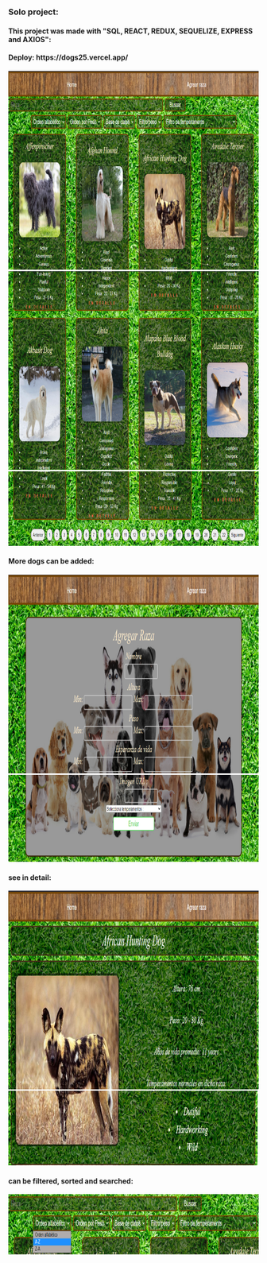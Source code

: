 <h3 align="left">Solo project:</h3>
<h4 align="left">This project was made with "SQL, REACT, REDUX, SEQUELIZE, EXPRESS and AXIOS":</h4>
<h4 align="left">Deploy: https://dogs25.vercel.app/</h4>
<img src="./imgs/1.png" width="850" height="400">
<img src="./imgs/2.png" width="850" height="400">
<img src="./imgs/3.png" width="850" height="150">
<h4 align="left">More dogs can be added:</h4>
<img src="./imgs/4.png" width="850" height="400">
<img src="./imgs/5.png" width="850" height="175">
<h4 align="left">see in detail:</h4>
<img src="./imgs/6.png" width="850" height="400">
<img src="./imgs/7.png" width="850" height="150">
<h4 align="left">can be filtered, sorted and searched:</h4>
<img src="./imgs/8.png" width="800" height="122">
